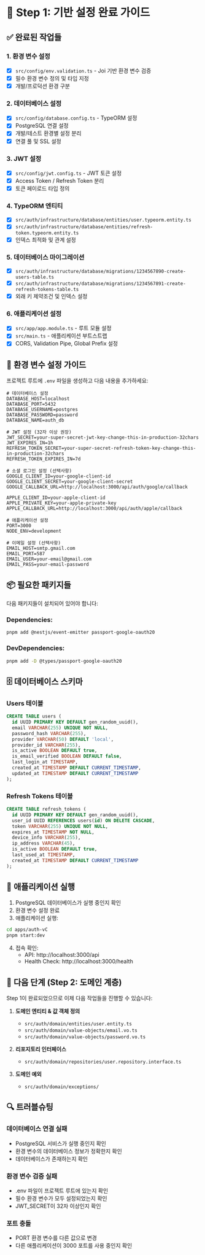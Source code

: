 # 🚀 Step 1: 기반 설정 완료 가이드

## ✅ 완료된 작업들

### 1. 환경 변수 설정

- [x] `src/config/env.validation.ts` - Joi 기반 환경 변수 검증
- [x] 필수 환경 변수 정의 및 타입 지정
- [x] 개발/프로덕션 환경 구분

### 2. 데이터베이스 설정

- [x] `src/config/database.config.ts` - TypeORM 설정
- [x] PostgreSQL 연결 설정
- [x] 개발/테스트 환경별 설정 분리
- [x] 연결 풀 및 SSL 설정

### 3. JWT 설정

- [x] `src/config/jwt.config.ts` - JWT 토큰 설정
- [x] Access Token / Refresh Token 분리
- [x] 토큰 페이로드 타입 정의

### 4. TypeORM 엔티티

- [x] `src/auth/infrastructure/database/entities/user.typeorm.entity.ts`
- [x] `src/auth/infrastructure/database/entities/refresh-token.typeorm.entity.ts`
- [x] 인덱스 최적화 및 관계 설정

### 5. 데이터베이스 마이그레이션

- [x] `src/auth/infrastructure/database/migrations/1234567890-create-users-table.ts`
- [x] `src/auth/infrastructure/database/migrations/1234567891-create-refresh-tokens-table.ts`
- [x] 외래 키 제약조건 및 인덱스 설정

### 6. 애플리케이션 설정

- [x] `src/app/app.module.ts` - 루트 모듈 설정
- [x] `src/main.ts` - 애플리케이션 부트스트랩
- [x] CORS, Validation Pipe, Global Prefix 설정

## 🔧 환경 변수 설정 가이드

프로젝트 루트에 `.env` 파일을 생성하고 다음 내용을 추가하세요:

```env
# 데이터베이스 설정
DATABASE_HOST=localhost
DATABASE_PORT=5432
DATABASE_USERNAME=postgres
DATABASE_PASSWORD=password
DATABASE_NAME=auth_db

# JWT 설정 (32자 이상 권장)
JWT_SECRET=your-super-secret-jwt-key-change-this-in-production-32chars
JWT_EXPIRES_IN=1h
REFRESH_TOKEN_SECRET=your-super-secret-refresh-token-key-change-this-in-production-32chars
REFRESH_TOKEN_EXPIRES_IN=7d

# 소셜 로그인 설정 (선택사항)
GOOGLE_CLIENT_ID=your-google-client-id
GOOGLE_CLIENT_SECRET=your-google-client-secret
GOOGLE_CALLBACK_URL=http://localhost:3000/api/auth/google/callback

APPLE_CLIENT_ID=your-apple-client-id
APPLE_PRIVATE_KEY=your-apple-private-key
APPLE_CALLBACK_URL=http://localhost:3000/api/auth/apple/callback

# 애플리케이션 설정
PORT=3000
NODE_ENV=development

# 이메일 설정 (선택사항)
EMAIL_HOST=smtp.gmail.com
EMAIL_PORT=587
EMAIL_USER=your-email@gmail.com
EMAIL_PASS=your-email-password
```

## 📦 필요한 패키지들

다음 패키지들이 설치되어 있어야 합니다:

### Dependencies:

```bash
pnpm add @nestjs/event-emitter passport-google-oauth20
```

### DevDependencies:

```bash
pnpm add -D @types/passport-google-oauth20
```

## 🗄️ 데이터베이스 스키마

### Users 테이블

```sql
CREATE TABLE users (
  id UUID PRIMARY KEY DEFAULT gen_random_uuid(),
  email VARCHAR(255) UNIQUE NOT NULL,
  password_hash VARCHAR(255),
  provider VARCHAR(50) DEFAULT 'local',
  provider_id VARCHAR(255),
  is_active BOOLEAN DEFAULT true,
  is_email_verified BOOLEAN DEFAULT false,
  last_login_at TIMESTAMP,
  created_at TIMESTAMP DEFAULT CURRENT_TIMESTAMP,
  updated_at TIMESTAMP DEFAULT CURRENT_TIMESTAMP
);
```

### Refresh Tokens 테이블

```sql
CREATE TABLE refresh_tokens (
  id UUID PRIMARY KEY DEFAULT gen_random_uuid(),
  user_id UUID REFERENCES users(id) ON DELETE CASCADE,
  token VARCHAR(255) UNIQUE NOT NULL,
  expires_at TIMESTAMP NOT NULL,
  device_info VARCHAR(255),
  ip_address VARCHAR(45),
  is_active BOOLEAN DEFAULT true,
  last_used_at TIMESTAMP,
  created_at TIMESTAMP DEFAULT CURRENT_TIMESTAMP
);
```

## 🚀 애플리케이션 실행

1. PostgreSQL 데이터베이스가 실행 중인지 확인
2. 환경 변수 설정 완료
3. 애플리케이션 실행:

```bash
cd apps/auth-vC
pnpm start:dev
```

4. 접속 확인:
   - API: http://localhost:3000/api
   - Health Check: http://localhost:3000/health

## 🎯 다음 단계 (Step 2: 도메인 계층)

Step 1이 완료되었으므로 이제 다음 작업들을 진행할 수 있습니다:

1. **도메인 엔티티 & 값 객체 정의**

   - `src/auth/domain/entities/user.entity.ts`
   - `src/auth/domain/value-objects/email.vo.ts`
   - `src/auth/domain/value-objects/password.vo.ts`

2. **리포지토리 인터페이스**

   - `src/auth/domain/repositories/user.repository.interface.ts`

3. **도메인 예외**
   - `src/auth/domain/exceptions/`

## 🔍 트러블슈팅

### 데이터베이스 연결 실패

- PostgreSQL 서비스가 실행 중인지 확인
- 환경 변수의 데이터베이스 정보가 정확한지 확인
- 데이터베이스가 존재하는지 확인

### 환경 변수 검증 실패

- .env 파일이 프로젝트 루트에 있는지 확인
- 필수 환경 변수가 모두 설정되었는지 확인
- JWT_SECRET이 32자 이상인지 확인

### 포트 충돌

- PORT 환경 변수를 다른 값으로 변경
- 다른 애플리케이션이 3000 포트를 사용 중인지 확인
